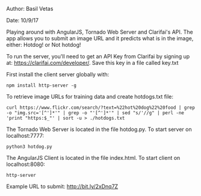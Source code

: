 Author: Basil Vetas

Date: 10/9/17

Playing around with AngularJS, Tornado Web Server and Clarifai's API. The app allows you to submit an image URL and it predicts what is in the image, either: Hotdog! or Not hotdog!

To run the server, you'll need to get an API Key from Clarifai by signing up at: https://clarifai.com/developer/.  Save this key in a file called key.txt

First install the client server globally with: 

	npm install http-server -g

To retrieve image URLs for training data and create hotdogs.txt file:

    curl https://www.flickr.com/search/?text=%22hot%20dog%22%20food | grep -o "img.src='[^']*'" | grep -o "'[^']*'" | sed "s/'//g" | perl -ne 'print "https:$_"' | sort -u > ./hotdogs.txt

The Tornado Web Server is located in the file hotdog.py. To start server on localhost:7777:

	python3 hotdog.py

The AngularJS Client is located in the file index.html. To start client on localhost:8080:

	http-server

Example URL to submit: http://bit.ly/2xDnq7Z